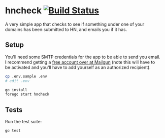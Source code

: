 # hncheck [![Build Status](https://travis-ci.org/brandur/hncheck.svg?branch=master)](https://travis-ci.org/brandur/hncheck)

A very simple app that checks to see if something under one
of your domains has been submitted to HN, and emails you if
it has.

## Setup

You'll need some SMTP credentials for the app to be able to
send you email. I recommend getting a [free account over at
Mailgun][mailgun] (note this will have to be activated and
you'll have to add yourself as an authorized recipient).

``` sh
cp .env.sample .env
# edit .env

go install
forego start hncheck
```

## Tests

Run the test suite:

``` sh
go test
```

[mailgun]: https://mailgun.com
